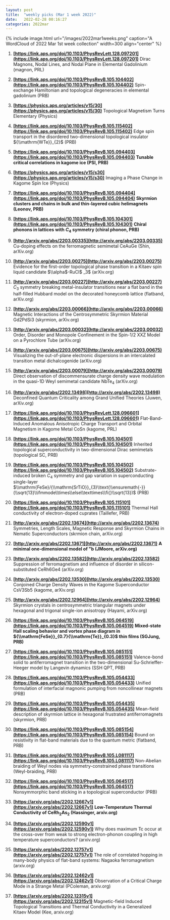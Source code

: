 ```yaml
---
layout: post
title:  "weekly picks (Mar 1 week 2022)"
date:   2022-02-28 00:16:27
categories: 2022mar
---
```


{% include image.html url="/images/2022mar1weeks.png" caption="A WordCloud of 2022 Mar 1st week collection" width=300 align="center" %}


1. **[https://link.aps.org/doi/10.1103/PhysRevLett.128.097201](https://link.aps.org/doi/10.1103/PhysRevLett.128.097201)** Dirac Magnons, Nodal Lines, and Nodal Plane in Elemental Gadolinium (magnon, PRL)


1. **[https://link.aps.org/doi/10.1103/PhysRevB.105.104402](https://link.aps.org/doi/10.1103/PhysRevB.105.104402)** Spin-exchange Hamiltonian and topological degeneracies in elemental gadolinium (PRB)

1. **[https://physics.aps.org/articles/v15/30](https://physics.aps.org/articles/v15/30)** Topological Magnetism Turns Elementary (Physics)

1. **[https://link.aps.org/doi/10.1103/PhysRevB.105.115402](https://link.aps.org/doi/10.1103/PhysRevB.105.115402)** Edge spin transport in the disordered two-dimensional topological insulator ${\\mathrm{WTe}}_{2}$ (PRB)

1. **[https://link.aps.org/doi/10.1103/PhysRevB.105.094403](https://link.aps.org/doi/10.1103/PhysRevB.105.094403)** **Tunable critical correlations in kagome ice (PSI, PRB)**


1. **[https://physics.aps.org/articles/v15/s30](https://physics.aps.org/articles/v15/s30)** Imaging a Phase Change in Kagome Spin Ice (Physics)


1. **[https://link.aps.org/doi/10.1103/PhysRevB.105.094404](https://link.aps.org/doi/10.1103/PhysRevB.105.094404)** **Skyrmion clusters and chains in bulk and thin-layered cubic helimagnets (Leonov, PRB)**

1. **[https://link.aps.org/doi/10.1103/PhysRevB.105.104301](https://link.aps.org/doi/10.1103/PhysRevB.105.104301)** **Chiral phonons in lattices with ${C}_{4}$ symmetry (chiral phonon, PRB)**




1. **[http://arxiv.org/abs/2203.00335](http://arxiv.org/abs/2203.00335)** Cu-doping effects on the ferromagnetic semimetal CeAuGe (Shin, arXiv.org)

1. **[http://arxiv.org/abs/2203.00275](http://arxiv.org/abs/2203.00275)** Evidence for the first-order topological phase transition in a Kitaev spin liquid candidate $\\alpha$-RuCl$ _3$ (arXiv.org)

1. **[http://arxiv.org/abs/2203.00227](http://arxiv.org/abs/2203.00227)** $C_3$ symmetry breaking metal-insulator transitions near a flat band in the half-filled Hubbard model on the decorated honeycomb lattice (flatband, arXiv.org)

1. **[http://arxiv.org/abs/2203.00066](http://arxiv.org/abs/2203.00066)** Magnetic Interactions of the Centrosymmetric Skyrmion Material Gd2PdSi3 (skyrmion, arXiv.org)

1. **[http://arxiv.org/abs/2203.00032](http://arxiv.org/abs/2203.00032)** Order, Disorder and Monopole Confinement in the Spin-$1/2$ XXZ Model on a Pyrochlore Tube (arXiv.org)

1. **[http://arxiv.org/abs/2203.00675](http://arxiv.org/abs/2203.00675)** Visualizing the out-of-plane electronic dispersions in an intercalated transition metal dichalcogenide (arXiv.org)

1. **[http://arxiv.org/abs/2203.00079](http://arxiv.org/abs/2203.00079)** Direct observation of discommensurate charge density wave modulation in the quasi-1D Weyl semimetal candidate NbTe$_4$ (arXiv.org)

1. **[http://arxiv.org/abs/2202.13498](http://arxiv.org/abs/2202.13498)** Deconfined Quantum Criticality among Grand Unified Theories (Juwen, arXiv.org)




1. **[https://link.aps.org/doi/10.1103/PhysRevLett.128.096601](https://link.aps.org/doi/10.1103/PhysRevLett.128.096601)** Flat-Band-Induced Anomalous Anisotropic Charge Transport and Orbital Magnetism in Kagome Metal CoSn (kagome, PRL)

1. **[https://link.aps.org/doi/10.1103/PhysRevB.105.104501](https://link.aps.org/doi/10.1103/PhysRevB.105.104501)** Inherited topological superconductivity in two-dimensional Dirac semimetals (topological SC, PRB)

1. **[https://link.aps.org/doi/10.1103/PhysRevB.105.104502](https://link.aps.org/doi/10.1103/PhysRevB.105.104502)** Substrate-induced broken ${C}_{4}$ symmetry and gap variation in superconducting single-layer $\\mathrm{FeSe}/{\\mathrm{SrTiO}}_{3}\\text{\\ensuremath{-}}(\\sqrt{13}\\ifmmode\\times\\else\\texttimes\\fi{}\\sqrt{13})$ (PRB)

1. **[https://link.aps.org/doi/10.1103/PhysRevB.105.115101](https://link.aps.org/doi/10.1103/PhysRevB.105.115101)** Thermal Hall conductivity of electron-doped cuprates (Taillefer, PRB)



1. **[http://arxiv.org/abs/2202.13674](http://arxiv.org/abs/2202.13674)** Symmetries, Length Scales, Magnetic Response and Skyrmion Chains in Nematic Superconductors (skrmion chain, arXiv.org)

1. **[http://arxiv.org/abs/2202.13671](http://arxiv.org/abs/2202.13671)** **A minimal one-dimensional model of \"b (JMoore, arXiv.org)**

1. **[http://arxiv.org/abs/2202.13582](http://arxiv.org/abs/2202.13582)** Suppression of ferromagnetism and influence of disorder in silicon-substituted CeRh6Ge4 (arXiv.org)

1. **[http://arxiv.org/abs/2202.13530](http://arxiv.org/abs/2202.13530)** Conjoined Charge Density Waves in the Kagome Superconductor CsV3Sb5 (kagome, arXiv.org)

1. **[http://arxiv.org/abs/2202.12964](http://arxiv.org/abs/2202.12964)** Skyrmion crystals in centrosymmetric triangular magnets under hexagonal and trigonal single-ion anisotropy (Hayami, arXiv.org)



1. **[https://link.aps.org/doi/10.1103/PhysRevB.105.064519](https://link.aps.org/doi/10.1103/PhysRevB.105.064519)** **Mixed-state Hall scaling behavior and vortex phase diagram in ${\\mathrm{FeSe}}_{0.7}{\\mathrm{Te}}_{0.3}$ thin films (SGJung, PRB)**

1. **[https://link.aps.org/doi/10.1103/PhysRevB.105.085151](https://link.aps.org/doi/10.1103/PhysRevB.105.085151)** Valence-bond solid to antiferromagnet transition in the two-dimensional Su-Schrieffer-Heeger model by Langevin dynamics (SSH QPT, PRB)

1. **[https://link.aps.org/doi/10.1103/PhysRevB.105.054433](https://link.aps.org/doi/10.1103/PhysRevB.105.054433)** Unified formulation of interfacial magnonic pumping from noncollinear magnets (PRB)

1. **[https://link.aps.org/doi/10.1103/PhysRevB.105.054435](https://link.aps.org/doi/10.1103/PhysRevB.105.054435)** Mean-field description of skyrmion lattice in hexagonal frustrated antiferromagnets (skyrmion, PRB)

1. **[https://link.aps.org/doi/10.1103/PhysRevB.105.085154](https://link.aps.org/doi/10.1103/PhysRevB.105.085154)** Bound on resistivity in flat-band materials due to the quantum metric (flatband, PRB)

1. **[https://link.aps.org/doi/10.1103/PhysRevB.105.L081117](https://link.aps.org/doi/10.1103/PhysRevB.105.L081117)** Non-Abelian braiding of Weyl nodes via symmetry-constrained phase transitions (Weyl-braiding, PRB)

1. **[https://link.aps.org/doi/10.1103/PhysRevB.105.064517](https://link.aps.org/doi/10.1103/PhysRevB.105.064517)** Nonsymmorphic band sticking in a topological superconductor (PRB)




1. **[https://arxiv.org/abs/2202.12667v1](https://arxiv.org/abs/2202.12667v1)** **Low-Temperature Thermal Conductivity of CeRh$_{2}$As$_{2}$ (Hassinger, arxiv.org)**

1. **[https://arxiv.org/abs/2202.12590v1](https://arxiv.org/abs/2202.12590v1)** Why does maximum Tc occur at the cross-over from weak to strong electron-phonon coupling in high temperature superconductors? (arxiv.org)

1. **[https://arxiv.org/abs/2202.12757v1](https://arxiv.org/abs/2202.12757v1)** The role of correlated hopping in many-body physics of flat-band systems: Nagaoka ferromagnetism (arxiv.org)

1. **[https://arxiv.org/abs/2202.12462v1](https://arxiv.org/abs/2202.12462v1)** Observation of a Critical Charge Mode in a Strange Metal (PColeman, arxiv.org)

1. **[https://arxiv.org/abs/2202.12315v1](https://arxiv.org/abs/2202.12315v1)** Magnetic-field Induced Topological Transitions and Thermal Conductivity in a Generalized Kitaev Model (Kee, arxiv.org)
